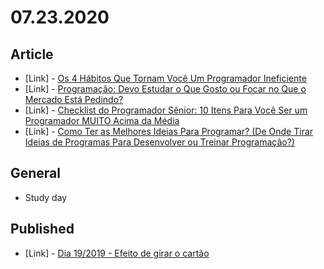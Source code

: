 # 07.23.2020

## Article

- \[Link\] - [Os 4 Hábitos Que Tornam Você Um Programador Ineficiente](https://medium.com/@FilipeDeschamps/os-4-h%C3%A1bitos-que-tornam-voc%C3%AA-um-programador-ineficiente-43bca3a99767)
- \[Link\] - [Programação: Devo Estudar o Que Gosto ou Focar no Que o Mercado Está Pedindo?](https://medium.com/@FilipeDeschamps/programa%C3%A7%C3%A3o-devo-estudar-o-que-gosto-ou-focar-no-que-o-mercado-est%C3%A1-pedindo-5f9e73690db0)
- \[Link\] - [Checklist do Programador Sênior: 10 Itens Para Você Ser um Programador MUITO Acima da Média](https://medium.com/@FilipeDeschamps/checklist-do-programador-s%C3%AAnior-10-itens-para-voc%C3%AA-ser-um-programador-muito-acima-da-m%C3%A9dia-ff9a8689fbde)
- \[Link\] - [Como Ter as Melhores Ideias Para Programar? (De Onde Tirar Ideias de Programas Para Desenvolver ou Treinar Programação?)](https://medium.com/@FilipeDeschamps/como-ter-as-melhores-ideias-para-programar-605c441e30cc)

## General

- Study day

## Published

- \[Link\] - [Dia 19/2019 - Efeito de girar o cartão](https://nerdcalistenico.com.br/hemersonvianna/artigos/daysofcode/2019/dia-19-efeito-de-girar-o-cartao/)

